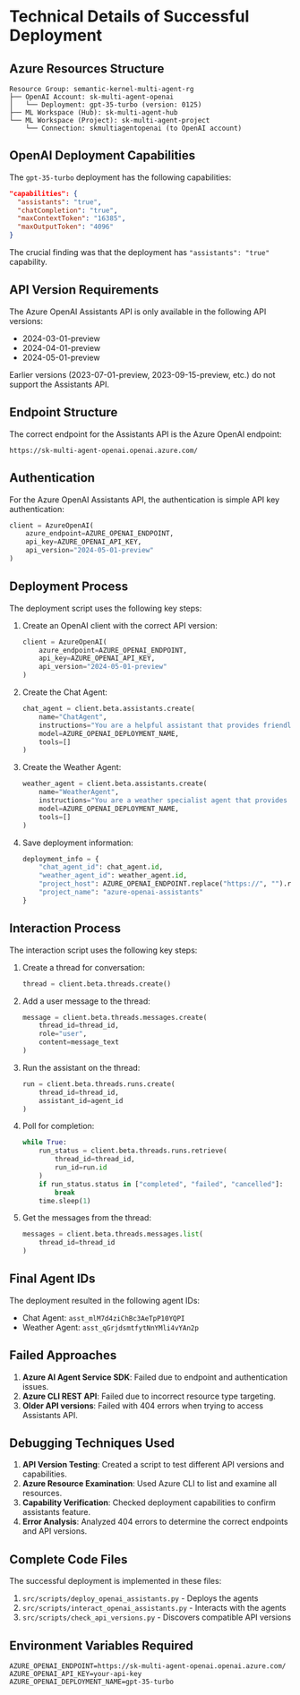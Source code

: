 # Technical Details of Successful Deployment

## Azure Resources Structure

```
Resource Group: semantic-kernel-multi-agent-rg
├── OpenAI Account: sk-multi-agent-openai
│   └── Deployment: gpt-35-turbo (version: 0125)
├── ML Workspace (Hub): sk-multi-agent-hub
└── ML Workspace (Project): sk-multi-agent-project
    └── Connection: skmultiagentopenai (to OpenAI account)
```

## OpenAI Deployment Capabilities

The `gpt-35-turbo` deployment has the following capabilities:
```json
"capabilities": {
  "assistants": "true", 
  "chatCompletion": "true",
  "maxContextToken": "16385",
  "maxOutputToken": "4096"
}
```

The crucial finding was that the deployment has `"assistants": "true"` capability.

## API Version Requirements

The Azure OpenAI Assistants API is only available in the following API versions:
- 2024-03-01-preview
- 2024-04-01-preview 
- 2024-05-01-preview

Earlier versions (2023-07-01-preview, 2023-09-15-preview, etc.) do not support the Assistants API.

## Endpoint Structure

The correct endpoint for the Assistants API is the Azure OpenAI endpoint:
```
https://sk-multi-agent-openai.openai.azure.com/
```

## Authentication

For the Azure OpenAI Assistants API, the authentication is simple API key authentication:
```python
client = AzureOpenAI(
    azure_endpoint=AZURE_OPENAI_ENDPOINT,
    api_key=AZURE_OPENAI_API_KEY,
    api_version="2024-05-01-preview"
)
```

## Deployment Process

The deployment script uses the following key steps:

1. Create an OpenAI client with the correct API version:
   ```python
   client = AzureOpenAI(
       azure_endpoint=AZURE_OPENAI_ENDPOINT,
       api_key=AZURE_OPENAI_API_KEY,
       api_version="2024-05-01-preview"
   )
   ```

2. Create the Chat Agent:
   ```python
   chat_agent = client.beta.assistants.create(
       name="ChatAgent",
       instructions="You are a helpful assistant that provides friendly, concise, and accurate information...",
       model=AZURE_OPENAI_DEPLOYMENT_NAME,
       tools=[]
   )
   ```

3. Create the Weather Agent:
   ```python
   weather_agent = client.beta.assistants.create(
       name="WeatherAgent",
       instructions="You are a weather specialist agent that provides accurate and helpful weather information...",
       model=AZURE_OPENAI_DEPLOYMENT_NAME,
       tools=[]
   )
   ```

4. Save deployment information:
   ```python
   deployment_info = {
       "chat_agent_id": chat_agent.id,
       "weather_agent_id": weather_agent.id,
       "project_host": AZURE_OPENAI_ENDPOINT.replace("https://", "").replace("/", ""),
       "project_name": "azure-openai-assistants"
   }
   ```

## Interaction Process

The interaction script uses the following key steps:

1. Create a thread for conversation:
   ```python
   thread = client.beta.threads.create()
   ```

2. Add a user message to the thread:
   ```python
   message = client.beta.threads.messages.create(
       thread_id=thread_id,
       role="user",
       content=message_text
   )
   ```

3. Run the assistant on the thread:
   ```python
   run = client.beta.threads.runs.create(
       thread_id=thread_id,
       assistant_id=agent_id
   )
   ```

4. Poll for completion:
   ```python
   while True:
       run_status = client.beta.threads.runs.retrieve(
           thread_id=thread_id,
           run_id=run.id
       )
       if run_status.status in ["completed", "failed", "cancelled"]:
           break
       time.sleep(1)
   ```

5. Get the messages from the thread:
   ```python
   messages = client.beta.threads.messages.list(
       thread_id=thread_id
   )
   ```

## Final Agent IDs

The deployment resulted in the following agent IDs:
- Chat Agent: `asst_mlM7d4ziChBc3AeTpP10YQPI`
- Weather Agent: `asst_qGrjdsmtfytNnYMli4vYAn2p`

## Failed Approaches

1. **Azure AI Agent Service SDK**: Failed due to endpoint and authentication issues.
2. **Azure CLI REST API**: Failed due to incorrect resource type targeting.
3. **Older API versions**: Failed with 404 errors when trying to access Assistants API.

## Debugging Techniques Used

1. **API Version Testing**: Created a script to test different API versions and capabilities.
2. **Azure Resource Examination**: Used Azure CLI to list and examine all resources.
3. **Capability Verification**: Checked deployment capabilities to confirm assistants feature.
4. **Error Analysis**: Analyzed 404 errors to determine the correct endpoints and API versions.

## Complete Code Files

The successful deployment is implemented in these files:

1. `src/scripts/deploy_openai_assistants.py` - Deploys the agents
2. `src/scripts/interact_openai_assistants.py` - Interacts with the agents 
3. `src/scripts/check_api_versions.py` - Discovers compatible API versions

## Environment Variables Required

```
AZURE_OPENAI_ENDPOINT=https://sk-multi-agent-openai.openai.azure.com/
AZURE_OPENAI_API_KEY=your-api-key
AZURE_OPENAI_DEPLOYMENT_NAME=gpt-35-turbo
```